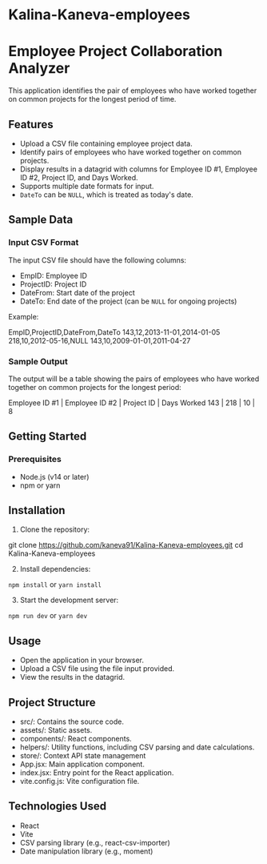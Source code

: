 # Kalina-Kaneva-employees

# Employee Project Collaboration Analyzer

This application identifies the pair of employees who have worked together on common projects for the longest period of time.


## Features

- Upload a CSV file containing employee project data.
- Identify pairs of employees who have worked together on common projects.
- Display results in a datagrid with columns for Employee ID #1, Employee ID #2, Project ID, and Days Worked.
- Supports multiple date formats for input.
- `DateTo` can be `NULL`, which is treated as today's date.


## Sample Data

### Input CSV Format

The input CSV file should have the following columns:
- EmpID: Employee ID
- ProjectID: Project ID
- DateFrom: Start date of the project
- DateTo: End date of the project (can be `NULL` for ongoing projects)

Example:

EmpID,ProjectID,DateFrom,DateTo
143,12,2013-11-01,2014-01-05
218,10,2012-05-16,NULL
143,10,2009-01-01,2011-04-27

### Sample Output

The output will be a table showing the pairs of employees who have worked together on common projects for the longest period:

Employee ID #1 | Employee ID #2 | Project ID | Days Worked
143 | 218 | 10 | 8


## Getting Started

### Prerequisites

- Node.js (v14 or later)
- npm or yarn

## Installation

1. Clone the repository:

git clone https://github.com/kaneva91/Kalina-Kaneva-employees.git
cd Kalina-Kaneva-employees 

2. Install dependencies:

`npm install` or `yarn install`

3. Start the development server:

`npm run dev` or `yarn dev`


## Usage
- Open the application in your browser.
- Upload a CSV file using the file input provided.
- View the results in the datagrid.


## Project Structure
- src/: Contains the source code.
- assets/: Static assets.
- components/: React components.
- helpers/: Utility functions, including CSV parsing and date calculations.
- store/: Context API state management
- App.jsx: Main application component.
- index.jsx: Entry point for the React application.
- vite.config.js: Vite configuration file.


## Technologies Used
- React
- Vite
- CSV parsing library (e.g., react-csv-importer)
- Date manipulation library (e.g., moment)
